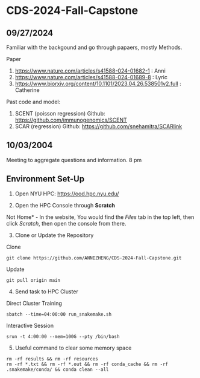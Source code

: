 # CDS-2024-Fall-Capstone


## 09/27/2024
Familiar with the backgound and go through papaers, mostly Methods.

Paper
1. https://www.nature.com/articles/s41588-024-01682-1 : Anni
2. https://www.nature.com/articles/s41588-024-01689-8 : Lyric
3. https://www.biorxiv.org/content/10.1101/2023.04.26.538501v2.full : Catherine

Past code and model:
1. SCENT (poisson regression) Github: https://github.com/immunogenomics/SCENT
2. SCAR (regression) Github: https://github.com/snehamitra/SCARlink

##  10/03/2004
Meeting to aggregate questions and information. 8 pm 

## Environment Set-Up
1. Open NYU HPC: https://ood.hpc.nyu.edu/

2. Open the HPC Console through **Scratch** 

Not Home* - In the website, You would find the *Files* tab in the top left, then click *Scratch*, then open the console from there.

3. Clone or Update the Repository

Clone
```
git clone https://github.com/ANNIZHENG/CDS-2024-Fall-Capstone.git
```

Update
```
git pull origin main
```

4. Send task to HPC Cluster

Direct Cluster Training
```
sbatch --time=04:00:00 run_snakemake.sh
```

Interactive Session
```
srun -t 4:00:00 --mem=100G --pty /bin/bash
```

5. Useful command to clear some memory space

```
rm -rf results && rm -rf resources
rm -rf *.txt && rm -rf *.out && rm -rf conda_cache && rm -rf .snakemake/conda/ && conda clean --all
```

<!-- ## Modifications

- `seurat.yaml`: Commented out `macs2`, instead loads HPC's `macs2`

- `run_snakemake.sh`: HPC has its own `snakemake` package, so no need to create one

- `run_snakemake.sh`: HPC uses a different job scheduler, so the original `bsub` command was changed to `sbatch`

- `SCENTfunctions.R`: added a `library(Matrix)` call to import package

- `pandas.yaml` and `seurat.yaml`: added a `scipy=1.14.1` or else `false_discovery_control` could not be imported

- `run_SCENT.R`: keeps giving me error messages of RuleException (caused by calculation), so I set up a check (if-else) -->